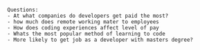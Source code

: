 	Questions:
	- At what companies do developers get paid the most?
	- how much does remote working mater to employees
	- How does coding experiences affect level of pay
	- Whats the most popular method of learning to code
	- More likely to get job as a developer with masters degree? 
